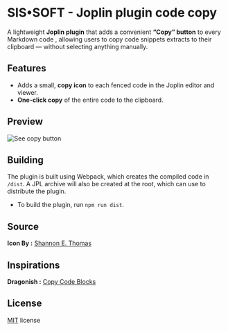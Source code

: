 # SIS•SOFT - Joplin plugin code copy
A lightweight **Joplin plugin** that adds a convenient **“Copy” button** to every Markdown code , allowing users to copy code snippets extracts to their clipboard
— without selecting anything manually.


## Features
- Adds a small, **copy icon** to each fenced code in the Joplin editor and viewer.  
- **One-click copy** of the entire code to the clipboard.  


## Preview
![See copy button](https://cdn.jsdelivr.net/gh/MAJOR-KENIX/joplin-plugin-sis-copy-code@main/assets/screenshots/shots_0.png)


## Building
The plugin is built using Webpack, which creates the compiled code in `/dist`. A JPL archive will also be created at the root, which can use to distribute the plugin.
- To build the plugin, run `npm run dist`.

## Source
**Icon By :** [Shannon E. Thomas](https://www.svgrepo.com/svg/411851/copy) 


## Inspirations
**Dragonish :** [Copy Code Blocks](https://github.com/LightAPIs/joplin-copy-code-blocks) 


## License
[MIT](./LICENSE) license